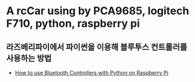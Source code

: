 # A rcCar using by PCA9685, logitech F710, python, raspberry pi  

## 라즈베리파이에서 파이썬을 이용해 블루투스 컨트롤러를 사용하는 방법  
* [How to use Bluetooth Controllers with Python on Raspberry Pi](https://youtu.be/F5-dV6ULeg8)
